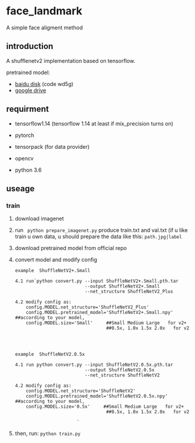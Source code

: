 # face_landmark
A simple face aligment method


## introduction
A shufflenetv2 implementation based on  tensorflow. 

pretrained model:

+ [baidu disk](https://pan.baidu.com/s/1jPW9cq9V9sJDrcrtcqpmLQ)  (code wd5g)
+ [google drive](https://drive.google.com/open?id=1YHtaLkalAqURbkIYYJBLf6HJZzd6vzOG)


## requirment

+ tensorflow1.14    (tensorflow 1.14 at least if mix_precision turns on)

+ pytorch 

+ tensorpack (for data provider)

+ opencv

+ python 3.6


## useage

### train

1. download imagenet 

2. run ` python prepare_imagenet.py` produce train.txt and val.txt
(if u like train u own data, u should prepare the data like this:
`path.jpg|label` 
3. download pretrained model from official repo

4. convert model and modify config

    ```
    example  ShuffleNetV2+.Small
    
    4.1 run`python convert.py --input ShuffleNetV2+.Small.pth.tar 
                              --output ShuffleNetV2+.Small
                              --net_structure ShuffleNetV2_Plus
                              
    4.2 modify config as:
        config.MODEL.net_structure='ShuffleNetV2_Plus'
        config.MODEL.pretrained_model='ShuffleNetV2+.Small.npy'                    ##according to your model,
        config.MODEL.size='Small'     ##Small Medium Large   for v2+
                                      ##0.5x, 1.0x 1.5x 2.0x   for v2
                                      
       
    
    
    example  ShuffleNetV2.0.5x
    
    4.1 run python convert.py --input ShuffleNetV2.0.5x.pth.tar 
                              --output ShuffleNetV2.0.5x
                              --net_structure ShuffleNetV2
                              
    4.2 modify config as:
        config.MODEL.net_structure='ShuffleNetV2'
        config.MODEL.pretrained_model='ShuffleNetV2.0.5x.npy'                    ##according to your model,
        config.MODEL.size='0.5x'     ##Small Medium Large   for v2+
                                      ##0.5x, 1.0x 1.5x 2.0x   for v2
    ```
   
                              `

4. then, run:  `python train.py`